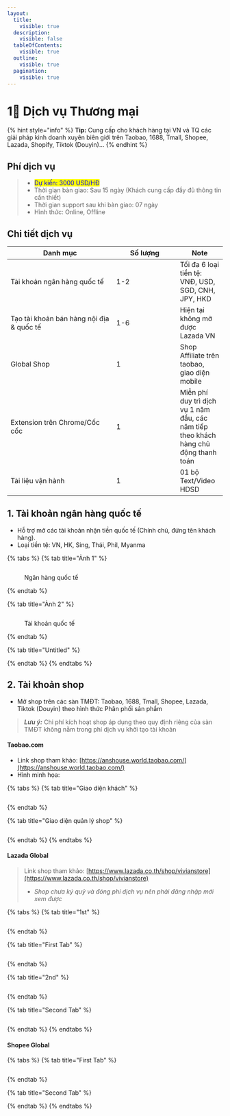 ```yaml
---
layout:
  title:
    visible: true
  description:
    visible: false
  tableOfContents:
    visible: true
  outline:
    visible: true
  pagination:
    visible: true
---
```


# 1⃣ Dịch vụ Thương mại

{% hint style="info" %}
**Tip:** Cung cấp cho khách hàng tại VN và TQ các giải pháp kinh doanh xuyên biên giới trên Taobao, 1688, Tmall, Shopee, Lazada, Shopify, Tiktok (Douyin)…
{% endhint %}

## Phí dịch vụ

> * <mark style="color:blue;">Dự kiến: 3000 USD/HĐ</mark>
> * Thời gian bàn giao: Sau 15 ngày (Khách cung cấp đầy đủ thông tin cần thiết)
> * Thời gian support sau khi bàn giao: 07 ngày
> * Hình thức: Online, Offline

## Chi tiết dịch vụ

<table><thead><tr><th width="231">Danh mục</th><th width="132.99999999999997">Số lượng</th><th>Note</th></tr></thead><tbody><tr><td>Tài khoản ngân hàng quốc tế</td><td>1-2</td><td>Tối đa 6 loại tiền tệ: VNĐ, USD, SGD, CNH, JPY, HKD</td></tr><tr><td>Tạo tài khoản bán hàng nội địa &#x26; quốc tế</td><td>1-6</td><td>Hiện tại không mở được Lazada VN </td></tr><tr><td>Global Shop</td><td>1</td><td>Shop Affiliate trên taobao, giao diện mobile</td></tr><tr><td>Extension trên Chrome/Cốc cốc</td><td>1</td><td>Miễn phí duy trì dịch vụ 1 năm đầu, các năm tiếp theo khách hàng chủ động thanh toán</td></tr><tr><td>Tài liệu vận hành</td><td>1</td><td>01 bộ Text/Video HDSD</td></tr></tbody></table>

## 1. Tài khoản ngân hàng quốc tế

* Hỗ trợ mở các tài khoản nhận tiền quốc tế (Chính chủ, đứng tên khách hàng).
* Loại tiền tệ: VN, HK, Sing, Thái, Phil, Myanma

{% tabs %}
{% tab title="Ảnh 1" %}
<div data-full-width="true">

<figure><img src="../.gitbook/assets/image (4).png" alt=""><figcaption><p>Ngân hàng quốc tế</p></figcaption></figure>

</div>
{% endtab %}

{% tab title="Ảnh 2" %}
<figure><img src="../.gitbook/assets/image (1) (1) (1).png" alt=""><figcaption><p> Tài khoản quốc tế</p></figcaption></figure>
{% endtab %}

{% tab title="Untitled" %}

{% endtab %}
{% endtabs %}

## 2. Tài khoản shop

* Mở shop trên các sàn TMĐT: Taobao, 1688, Tmall, Shopee, Lazada, Tiktok (Douyin) theo hình thức Phân phối sản phẩm

> _**Lưu ý:**_ Chi phí kích hoạt shop áp dụng theo quy định riêng của sàn TMĐT không nằm trong phí dịch vụ khởi tạo tài khoản

#### Taobao.com

* Link shop tham khảo: [https://anshouse.world.taobao.com/](https://anshouse.world.taobao.com/)
* Hình minh họa:

{% tabs %}
{% tab title="Giao diện khách" %}
<figure><img src="../.gitbook/assets/image (2) (1).png" alt=""><figcaption></figcaption></figure>
{% endtab %}

{% tab title="Giao diện quản lý shop" %}
<figure><img src="../.gitbook/assets/image (3) (1).png" alt=""><figcaption></figcaption></figure>
{% endtab %}
{% endtabs %}

#### Lazada Global

> Link shop tham khảo: [https://www.lazada.co.th/shop/vivianstore](https://www.lazada.co.th/shop/vivianstore)
>
> * _Shop chưa ký quỹ và đóng phí dịch vụ nên phải đăng nhập mới xem được_

{% tabs %}
{% tab title="1st" %}
<figure><img src="../.gitbook/assets/image.png" alt=""><figcaption></figcaption></figure>
{% endtab %}

{% tab title="First Tab" %}
<figure><img src="../.gitbook/assets/image (2).png" alt=""><figcaption></figcaption></figure>
{% endtab %}

{% tab title="2nd" %}
<figure><img src="../.gitbook/assets/image (3).png" alt=""><figcaption></figcaption></figure>
{% endtab %}

{% tab title="Second Tab" %}
<figure><img src="../.gitbook/assets/image (1).png" alt=""><figcaption></figcaption></figure>
{% endtab %}
{% endtabs %}

#### Shopee Global

{% tabs %}
{% tab title="First Tab" %}
<figure><img src="../.gitbook/assets/image (1) (1).png" alt=""><figcaption></figcaption></figure>
{% endtab %}

{% tab title="Second Tab" %}

{% endtab %}
{% endtabs %}
